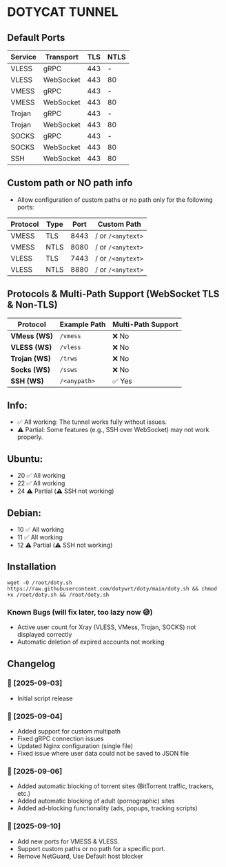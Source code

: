 # DOTYCAT TUNNEL

## Default Ports

| Service  | Transport |   TLS    |    NTLS      |
|----------|-----------|----------|--------------|
| VLESS    | gRPC      | 443      | -            |
| VLESS    | WebSocket | 443      | 80           |
| VMESS    | gRPC      | 443      | -            |
| VMESS    | WebSocket | 443      | 80           |
| Trojan   | gRPC      | 443      | -            |
| Trojan   | WebSocket | 443      | 80           |
| SOCKS    | gRPC      | 443      | -            |
| SOCKS    | WebSocket | 443      | 80           |
| SSH      | WebSocket | 443      | 80           |

## Custom path or NO path info 
- Allow configuration of custom paths or no path only for the following ports:
  
| Protocol | Type | Port |     Custom Path    |
| -------- | ---- | ---- | ------------------ |
| VMESS    | TLS  | 8443 | / or `/<anytext>`  |
| VMESS    | NTLS | 8080 | / or `/<anytext>`  |
| VLESS    | TLS  | 7443 | / or `/<anytext>`  |
| VLESS    | NTLS | 8880 | / or `/<anytext>`  | 

## Protocols & Multi-Path Support (WebSocket TLS & Non-TLS)

| Protocol       | Example Path       | Multi-Path Support |
|----------------|--------------------|--------------------|
| **VMess (WS)** |      `/vmess`      | ❌ No             |
| **VLESS (WS)** |      `/vless`      | ❌ No             |
| **Trojan (WS)**|      `/trws`       | ❌ No             |
| **Socks (WS)** |      `/ssws`       | ❌ No             |
| **SSH (WS)**   |      `/<anypath>`  | ✅ Yes            |



## Info:  
- ✅ All working: The tunnel works fully without issues.  
- ⚠️ Partial: Some features (e.g., SSH over WebSocket) may not work properly.  

## Ubuntu:
- 20 ✅ All working
- 22 ✅ All working
- 24 ⚠️ Partial (⚠️ SSH not working)

## Debian:
- 10 ✅ All working
- 11 ✅ All working
- 12 ⚠️ Partial (⚠️ SSH not working)

## Installation
 
<pre>
<code>wget -O /root/doty.sh https://raw.githubusercontent.com/dotywrt/doty/main/doty.sh && chmod +x /root/doty.sh && /root/doty.sh</code>
</pre>

### Known Bugs (will fix later, too lazy now 😅)
- Active user count for Xray (VLESS, VMess, Trojan, SOCKS) not displayed correctly
- Automatic deletion of expired accounts not working
 
## Changelog

### 📅 [2025-09-03]
- Initial script release
  
### 📅 [2025-09-04]
- Added support for custom multipath
- Fixed gRPC connection issues
- Updated Nginx configuration (single file)
- Fixed issue where user data could not be saved to JSON file

### 📅 [2025-09-06]  
- Added automatic blocking of torrent sites (BitTorrent traffic, trackers, etc.)  
- Added automatic blocking of adult (pornographic) sites  
- Added ad-blocking functionality (ads, popups, tracking scripts)

### 📅 [2025-09-10]  
- Add new ports for VMESS & VLESS.
- Support custom paths or no path for a specific port.
- Remove NetGuard, Use Default host blocker
